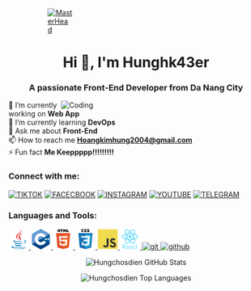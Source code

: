 <p style="width: 50%; display: flex; justify-content: center; align-items: center; margin: 0; padding: 0;">
  <a href="https://www.facebook.com/hunghk43?locale=vi_VN">
    <img src="https://i.gifer.com/origin/f2/f2decdef72706578a92f98dda1276cd8_w200.webp" 
         alt="MasterHead" 
         style="width: 50%; height: auto; display: block;">
  </a>
</p>


<h1 align="center">Hi 👋, I'm Hunghk43er</h1>
<h3 align="center">A passionate Front-End Developer from Da Nang City</h3>
<img align="right" alt="Coding" width="400" src="https://media4.giphy.com/media/v1.Y2lkPTc5MGI3NjExejUxNXQ5Ynh5d200b2d4b2FoNWc2MG16cDRvZ3VqNHQ5enBtYmVlNCZlcD12MV9naWZzX3NlYXJjaCZjdD1n/RbDKaczqWovIugyJmW/200.webp">

🔭 I’m currently working on **Web App**  
🌱 I’m currently learning **DevOps**  
💬 Ask me about **Front-End**  
📫 How to reach me **Hoangkimhung2004@gmail.com**  
⚡ Fun fact **Me Keeppppp!!!!!!!!!**

<h3 align="left">Connect with me:</h3>
<p align="left">
  <a href="https://www.tiktok.com/@hunghk43" target="blank"><img align="center" src="https://encrypted-tbn0.gstatic.com/images?q=tbn:ANd9GcR-E69O6eq4oux769NfN2vbSmGLej0o4bM0Lw&s" alt="TIKTOK" height="40" width="40" /></a>
  <a href="https://www.facebook.com/hunghk43?locale=vi_VN" target="blank"><img align="center" src="https://raw.githubusercontent.com/rahuldkjain/github-profile-readme-generator/master/src/images/icons/Social/facebook.svg" alt="FACECBOOK" height="30" width="40" /></a>
  <a href="https://www.instagram.com/_hunghk43_/" target="blank"><img align="center" src="https://raw.githubusercontent.com/rahuldkjain/github-profile-readme-generator/master/src/images/icons/Social/instagram.svg" alt="INSTAGRAM" height="30" width="40" /></a>
  <a href="https://www.youtube.com/@kimhung3094" target="blank"><img align="center" src="https://raw.githubusercontent.com/rahuldkjain/github-profile-readme-generator/master/src/images/icons/Social/youtube.svg" alt="YOUTUBE" height="30" width="40" /></a>
  <a href="https://web.telegram.org/a/#6000729559" target="blank"><img align="center" src="https://encrypted-tbn0.gstatic.com/images?q=tbn:ANd9GcQk5tWA0Ub7Vss92k5aa8RURTPgxlcRgxeVFw&s" alt="TELEGRAM" height="30" width="40" /></a>
</p>

<h3 align="left">Languages and Tools:</h3>
<p align="left"> 
  <a href="https://www.java.com" target="_blank" rel="noreferrer"> 
    <img src="https://raw.githubusercontent.com/devicons/devicon/master/icons/java/java-original.svg" alt="java" width="40" height="40"/> 
  </a>
  <a href="https://www.w3schools.com/cpp/" target="_blank" rel="noreferrer"> 
    <img src="https://raw.githubusercontent.com/devicons/devicon/master/icons/cplusplus/cplusplus-original.svg" alt="cplusplus" width="40" height="40"/> 
  </a>
  <a href="https://www.w3.org/html/" target="_blank" rel="noreferrer"> 
    <img src="https://raw.githubusercontent.com/devicons/devicon/master/icons/html5/html5-original-wordmark.svg" alt="html5" width="40" height="40"/> 
  </a>
  <a href="https://www.w3schools.com/css/" target="_blank" rel="noreferrer"> 
    <img src="https://raw.githubusercontent.com/devicons/devicon/master/icons/css3/css3-original-wordmark.svg" alt="css3" width="40" height="40"/> 
  </a>
  <a href="https://developer.mozilla.org/en-US/docs/Web/JavaScript" target="_blank" rel="noreferrer"> 
    <img src="https://raw.githubusercontent.com/devicons/devicon/master/icons/javascript/javascript-original.svg" alt="javascript" width="40" height="40"/> 
  </a>
  <a href="https://reactjs.org/" target="_blank" rel="noreferrer"> 
    <img src="https://raw.githubusercontent.com/devicons/devicon/master/icons/react/react-original-wordmark.svg" alt="react" width="40" height="40"/> 
  </a>
  <a href="https://git-scm.com/" target="_blank" rel="noreferrer"> 
    <img src="https://www.vectorlogo.zone/logos/git-scm/git-scm-icon.svg" alt="git" width="40" height="40"/> 
  </a>
  <a href="https://github.com/" target="_blank" rel="noreferrer"> 
    <img src="https://github.githubassets.com/images/modules/logos_page/GitHub-Mark.png" alt="github" width="40" height="40"/> 
  </a> 
</p>

<!-- GitHub Stats -->
<p align="center">
  <img src="https://github-readme-stats.vercel.app/api?username=Hungchosdien&show_icons=true&hide_title=true&count_private=true&hide=prs&theme=radical" alt="Hungchosdien GitHub Stats"/>
</p>

<!-- Top Languages -->
<p align="center">
  <img src="https://github-readme-stats.vercel.app/api/top-langs/?username=Hungchosdien&layout=compact&theme=radical" alt="Hungchosdien Top Languages"/>
</p>

